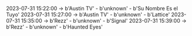 2023-07-31 15:22:00 -> b'Austin TV' - b'unknown' - b'Su Nombre Es el Tuyo'
2023-07-31 15:27:00 -> b'Austin TV' - b'unknown' - b'Lattice'
2023-07-31 15:35:00 -> b'Rezz' - b'unknown' - b'Signal'
2023-07-31 15:39:00 -> b'Rezz' - b'unknown' - b'Haunted Eyes'
